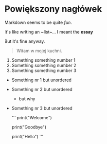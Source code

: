 # Powiększony nagłówek

Markdown seems to be quite *fun*.

It's like writing an ~list~... I meant the **essay**

But it's fine anyway.

> Witam w mojej kuchni.

1. Something something number 1
2. Something something number 2
3. Something something number 3

- Something nr 1 but unordered
- Something nr 2 but unordered
  - but why
- Something nr 3 but unordered

  '''
  print("Welcome")
  
  print("Goodbye")
  
  print("Hello")
  '''
  


